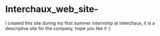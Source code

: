 # Interchaux_web_site-
I created this site during my first summer internship at interchaux, it is a descriptive site for the company, hope you like it :)
